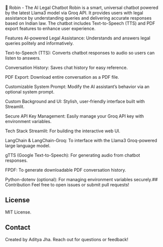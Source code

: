 🤖 Robin - The AI Legal Chatbot
Robin is a smart, universal chatbot powered by the latest Llama3 model via Groq API. It provides users with legal assistance by understanding queries and delivering accurate responses based on Indian law. The chatbot includes Text-to-Speech (TTS) and PDF export features to enhance user experience.

Features
AI-powered Legal Assistance: Understands and answers legal queries politely and informatively.

Text-to-Speech (TTS): Converts chatbot responses to audio so users can listen to answers.

Conversation History: Saves chat history for easy reference.

PDF Export: Download entire conversation as a PDF file.

Customizable System Prompt: Modify the AI assistant’s behavior via an optional system prompt.

Custom Background and UI: Stylish, user-friendly interface built with Streamlit.

Secure API Key Management: Easily manage your Groq API key with environment variables.

Tech Stack
Streamlit: For building the interactive web UI.

LangChain & LangChain-Groq: To interface with the Llama3 Groq-powered large language model.

gTTS (Google Text-to-Speech): For generating audio from chatbot responses.

FPDF: To generate downloadable PDF conversation history.

Python-dotenv (optional): For managing environment variables securely.## Contribution
Feel free to open issues or submit pull requests!

## License
MIT License.

## Contact
Created by Aditya Jha. Reach out for questions or feedback!

